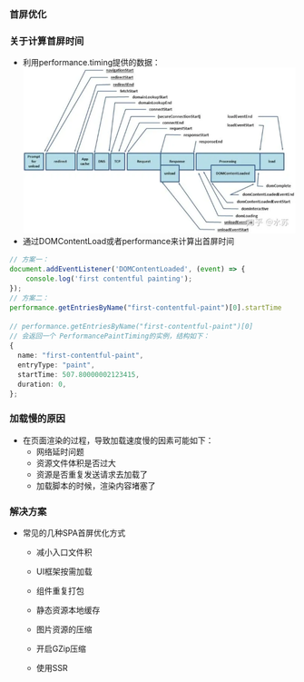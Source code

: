 ### 首屏优化

### 关于计算首屏时间
  * 利用performance.timing提供的数据：
  ![performance](./performance.png)
  * 通过DOMContentLoad或者performance来计算出首屏时间
  ```ts
  // 方案一：
  document.addEventListener('DOMContentLoaded', (event) => {
      console.log('first contentful painting');
  });
  // 方案二：
  performance.getEntriesByName("first-contentful-paint")[0].startTime

  // performance.getEntriesByName("first-contentful-paint")[0]
  // 会返回一个 PerformancePaintTiming的实例，结构如下：
  {
    name: "first-contentful-paint",
    entryType: "paint",
    startTime: 507.80000002123415,
    duration: 0,
  };
  ```

### 加载慢的原因
  * 在页面渲染的过程，导致加载速度慢的因素可能如下：
      * 网络延时问题
      * 资源文件体积是否过大
      * 资源是否重复发送请求去加载了
      * 加载脚本的时候，渲染内容堵塞了

### 解决方案
* 常见的几种SPA首屏优化方式
    * 减小入口文件积
    * UI框架按需加载

    * 组件重复打包
    * 静态资源本地缓存

    * 图片资源的压缩
    * 开启GZip压缩
    
    * 使用SSR